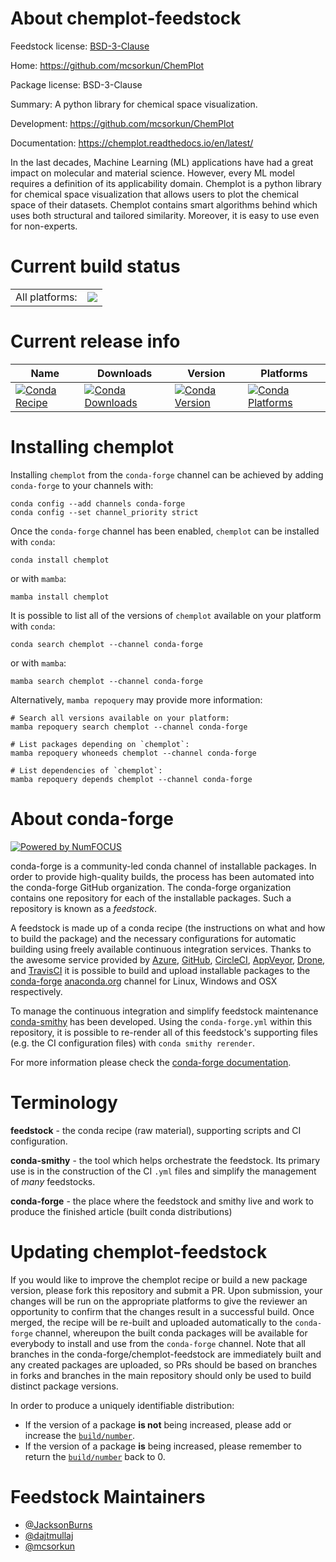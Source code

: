 About chemplot-feedstock
========================

Feedstock license: [BSD-3-Clause](https://github.com/conda-forge/chemplot-feedstock/blob/main/LICENSE.txt)

Home: https://github.com/mcsorkun/ChemPlot

Package license: BSD-3-Clause

Summary: A python library for chemical space visualization.

Development: https://github.com/mcsorkun/ChemPlot

Documentation: https://chemplot.readthedocs.io/en/latest/

In the last decades, Machine Learning (ML) applications have had a great impact on molecular and
material science. However, every ML model requires a definition of its applicability domain. Chemplot
is a python library for chemical space visualization that allows users to plot the chemical space of
their datasets. Chemplot contains smart algorithms behind which uses both structural and tailored
similarity. Moreover, it is easy to use even for non-experts.


Current build status
====================


<table><tr><td>All platforms:</td>
    <td>
      <a href="https://dev.azure.com/conda-forge/feedstock-builds/_build/latest?definitionId=15064&branchName=main">
        <img src="https://dev.azure.com/conda-forge/feedstock-builds/_apis/build/status/chemplot-feedstock?branchName=main">
      </a>
    </td>
  </tr>
</table>

Current release info
====================

| Name | Downloads | Version | Platforms |
| --- | --- | --- | --- |
| [![Conda Recipe](https://img.shields.io/badge/recipe-chemplot-green.svg)](https://anaconda.org/conda-forge/chemplot) | [![Conda Downloads](https://img.shields.io/conda/dn/conda-forge/chemplot.svg)](https://anaconda.org/conda-forge/chemplot) | [![Conda Version](https://img.shields.io/conda/vn/conda-forge/chemplot.svg)](https://anaconda.org/conda-forge/chemplot) | [![Conda Platforms](https://img.shields.io/conda/pn/conda-forge/chemplot.svg)](https://anaconda.org/conda-forge/chemplot) |

Installing chemplot
===================

Installing `chemplot` from the `conda-forge` channel can be achieved by adding `conda-forge` to your channels with:

```
conda config --add channels conda-forge
conda config --set channel_priority strict
```

Once the `conda-forge` channel has been enabled, `chemplot` can be installed with `conda`:

```
conda install chemplot
```

or with `mamba`:

```
mamba install chemplot
```

It is possible to list all of the versions of `chemplot` available on your platform with `conda`:

```
conda search chemplot --channel conda-forge
```

or with `mamba`:

```
mamba search chemplot --channel conda-forge
```

Alternatively, `mamba repoquery` may provide more information:

```
# Search all versions available on your platform:
mamba repoquery search chemplot --channel conda-forge

# List packages depending on `chemplot`:
mamba repoquery whoneeds chemplot --channel conda-forge

# List dependencies of `chemplot`:
mamba repoquery depends chemplot --channel conda-forge
```


About conda-forge
=================

[![Powered by
NumFOCUS](https://img.shields.io/badge/powered%20by-NumFOCUS-orange.svg?style=flat&colorA=E1523D&colorB=007D8A)](https://numfocus.org)

conda-forge is a community-led conda channel of installable packages.
In order to provide high-quality builds, the process has been automated into the
conda-forge GitHub organization. The conda-forge organization contains one repository
for each of the installable packages. Such a repository is known as a *feedstock*.

A feedstock is made up of a conda recipe (the instructions on what and how to build
the package) and the necessary configurations for automatic building using freely
available continuous integration services. Thanks to the awesome service provided by
[Azure](https://azure.microsoft.com/en-us/services/devops/), [GitHub](https://github.com/),
[CircleCI](https://circleci.com/), [AppVeyor](https://www.appveyor.com/),
[Drone](https://cloud.drone.io/welcome), and [TravisCI](https://travis-ci.com/)
it is possible to build and upload installable packages to the
[conda-forge](https://anaconda.org/conda-forge) [anaconda.org](https://anaconda.org/)
channel for Linux, Windows and OSX respectively.

To manage the continuous integration and simplify feedstock maintenance
[conda-smithy](https://github.com/conda-forge/conda-smithy) has been developed.
Using the ``conda-forge.yml`` within this repository, it is possible to re-render all of
this feedstock's supporting files (e.g. the CI configuration files) with ``conda smithy rerender``.

For more information please check the [conda-forge documentation](https://conda-forge.org/docs/).

Terminology
===========

**feedstock** - the conda recipe (raw material), supporting scripts and CI configuration.

**conda-smithy** - the tool which helps orchestrate the feedstock.
                   Its primary use is in the construction of the CI ``.yml`` files
                   and simplify the management of *many* feedstocks.

**conda-forge** - the place where the feedstock and smithy live and work to
                  produce the finished article (built conda distributions)


Updating chemplot-feedstock
===========================

If you would like to improve the chemplot recipe or build a new
package version, please fork this repository and submit a PR. Upon submission,
your changes will be run on the appropriate platforms to give the reviewer an
opportunity to confirm that the changes result in a successful build. Once
merged, the recipe will be re-built and uploaded automatically to the
`conda-forge` channel, whereupon the built conda packages will be available for
everybody to install and use from the `conda-forge` channel.
Note that all branches in the conda-forge/chemplot-feedstock are
immediately built and any created packages are uploaded, so PRs should be based
on branches in forks and branches in the main repository should only be used to
build distinct package versions.

In order to produce a uniquely identifiable distribution:
 * If the version of a package **is not** being increased, please add or increase
   the [``build/number``](https://docs.conda.io/projects/conda-build/en/latest/resources/define-metadata.html#build-number-and-string).
 * If the version of a package **is** being increased, please remember to return
   the [``build/number``](https://docs.conda.io/projects/conda-build/en/latest/resources/define-metadata.html#build-number-and-string)
   back to 0.

Feedstock Maintainers
=====================

* [@JacksonBurns](https://github.com/JacksonBurns/)
* [@dajtmullaj](https://github.com/dajtmullaj/)
* [@mcsorkun](https://github.com/mcsorkun/)

